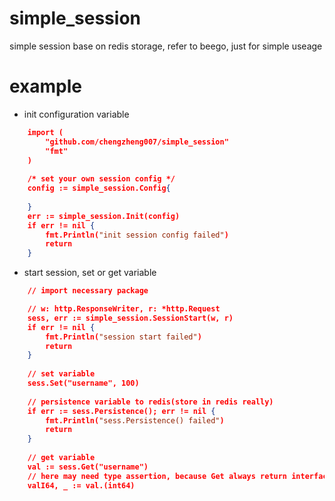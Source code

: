 # simple_session
simple session base on redis storage, refer to beego, just for simple useage 


# example 
* init configuration variable
```json
	import (
		"github.com/chengzheng007/simple_session"
		"fmt"
	)
	
	/* set your own session config */
	config := simple_session.Config{
		
	}
	err := simple_session.Init(config)
	if err != nil {
		fmt.Println("init session config failed")
		return 
	}
```

* start session, set or get variable
```json
	// import necessary package

	// w: http.ResponseWriter, r: *http.Request
	sess, err := simple_session.SessionStart(w, r) 
	if err != nil {
		fmt.Println("session start failed")
		return
	}
	
	// set variable 
	sess.Set("username", 100)
	
	// persistence variable to redis(store in redis really)
	if err := sess.Persistence(); err != nil {
		fmt.Println("sess.Persistence() failed")
		return
	}
	
	// get variable
	val := sess.Get("username")
	// here may need type assertion, because Get always return interface{}
	valI64, _ := val.(int64)

```
